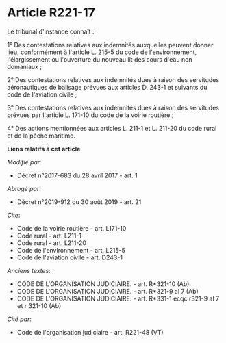 # Article R221-17

Le tribunal d'instance connaît :

1° Des contestations relatives aux indemnités auxquelles peuvent donner lieu, conformément à l'article L. 215-5 du code de
l'environnement, l'élargissement ou l'ouverture du nouveau lit des cours d'eau non domaniaux ;

2° Des contestations relatives aux indemnités dues à raison des servitudes aéronautiques de balisage prévues aux articles D.
243-1 et suivants du code de l'aviation civile ;

3° Des contestations relatives aux indemnités dues à raison des servitudes prévues par l'article L. 171-10 du code de la
voirie routière ;

4° Des actions mentionnées aux articles L. 211-1 et L. 211-20 du code rural et de la pêche maritime.

**Liens relatifs à cet article**

_Modifié par_:

  - Décret n°2017-683 du 28 avril 2017 - art. 1

_Abrogé par_:

  - Décret n°2019-912 du 30 août 2019 - art. 21

_Cite_:

  - Code de la voirie routière - art. L171-10
  - Code rural - art. L211-1
  - Code rural - art. L211-20
  - Code de l'environnement - art. L215-5
  - Code de l'aviation civile - art. D243-1

_Anciens textes_:

  - CODE DE L'ORGANISATION JUDICIAIRE. - art. R*321-10 (Ab)
  - CODE DE L'ORGANISATION JUDICIAIRE. - art. R*321-9 al 7 (Ab)
  - CODE DE L'ORGANISATION JUDICIAIRE. - art. R*331-1 ecqc r321-9 al 7 et r 321-10 (Ab)

_Cité par_:

  - Code de l'organisation judiciaire - art. R221-48 (VT)
